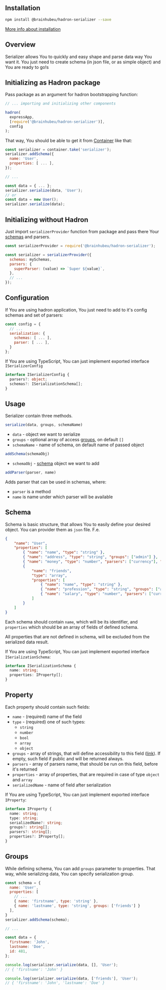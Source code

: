 ## Installation

```bash
npm install @brainhubeu/hadron-serializer --save
```

[More info about installation](/core/#installation)

## Overview

Serializer allows You to quickly and easy shape and parse data way You want it. You just need to create schema (in json file, or as simple object) and You are ready to go!s

## Initializing as Hadron package

Pass package as an argument for hadron bootstrapping function:

```javascript
// ... importing and initializing other components

hadron(
  expressApp,
  [require('@brainhubeu/hadron-serializer')],
  config
);
```

That way, You should be able to get it from [Container](/core/#dependency-injection) like that:

```javascript
const serializer = container.take('serializer');
serializer.addSchema({
  name: 'User',
  properties: [ ... ],
});

// ...

const data = { ... };
serializer.serialize(data, 'User');
// or
const data = new User();
serializer.serialize(data);
```

## Initializing without Hadron

Just import `serializerProvider` function from package and pass there Your [schemas](#schema) and parsers.

```javascript
const serializerProvider = require('@brainhubeu/hadron-serializer');

const serializer = serializerProvider({
  schemas: mySchemas,
  parsers: {
    superParser: (value) => `Super ${value}`,
  },
  // ...
});
```

## Configuration

If You are using hadron application, You just need to add to it's config schemas and set of parsers:

```javascript
const config = {
  // ...
  serialization: {
    schemas: [ ... ],
    parser: [ ... ],
  }
};
```

If You are using TypeScript, You can just implement exported interface `ISerializerConfig`

```typescript
interface ISerializerConfig {
  parsers?: object;
  schemas?: ISerializationSchema[];
}
```

## Usage

Serializer contain three methods.

```javascript
serialize(data, groups, schemaName)
```

* `data` - object we want to serialize
* `groups` - optional array of access [groups](#groups), on default `[]`
* `schemaName` - name of schema, on default name of passed object

```javascript
addSchema(schemaObj)
```

* `schemaObj` - [schema](#schema) object we want to add

```javascript
addParser(parser, name)
```

Adds parser that can be used in schemas, where:

* `parser` is a method
* `name` is name under which parser will be available

## Schema

Schema is basic structure, that allows You to easily define your desired object. You can provider them as `json` file. F.e.

```json
{
    "name": "User",
    "properties": [
        { "name": "name", "type": "string" },
        { "name": "address", "type": "string", "groups": ["admin"] },
        { "name": "money", "type": "number", "parsers": ["currency"], "groups": ["admin"]},
        {
            "name": "friends",
            "type": "array",
            "properties": [
                { "name": "name", "type": "string" },
                { "name": "profession", "type": "string", "groups": ["admin"] },
                { "name": "salary", "type": "number", "parsers": ["currency"] }
            ]
        }
    ]
}
```

Each schema should contain `name`, which will be its identifier, and `properties` which should be an array of fields of defined schema.

All properties that are not defined in schema, will be excluded from the serialized data result.

If You are using TypeScript, You can just implement exported interface `ISerializationSchema`:

```typescript
interface ISerializationSchema {
  name: string;
  properties: IProperty[];
}
```

## Property

Each property should contain such fields:

* `name` - (required) name of the field
* `type` - (required) one of such types:
  * `string`
  * `number`
  * `bool`
  * `array`
  * `object`
* `groups` - array of strings, that will define accessibility to this field ([link](#groups)). If empty, such field if public and will be returned always.
* `parsers` - array of parsers name, that should be run on this field, before it's returned
* `properties` - array of properties, that are required in case of type `object` and `array`
* `serializedName` - name of field after serialization

If You are using TypeScript, You can just implement exported interface `IProperty`:

```typescript
interface IProperty {
  name: string;
  type: string;
  serializedName?: string;
  groups?: string[];
  parsers?: string[];
  properties?: IProperty[];
}
```

## Groups

While defining schema, You can add `groups` parameter to properties. That way, while serializing data, You can specify serialization group.

```javascript
const schema = {
  name: 'User',
  properties: [
    // ...
    { name: 'firstname', type: 'string' },
    { name: 'lastname', type: 'string', groups: ['friends'] }
  ],
}
serializer.addSchema(schema);

// ...

const data = {
  firstname: 'John',
  lastname: 'Doe',
  id: 481,
};

console.log(serializer.serialize(data, [], 'User');
// { 'firstname': 'John' }

console.log(serializer.serialize(data, ['friends'], 'User');
// { 'firstname': 'John', 'lastname': 'Doe' }
```
